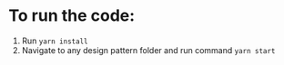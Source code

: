 # To run the code:

1. Run `yarn install`
2. Navigate to any design pattern folder and run command `yarn start`
